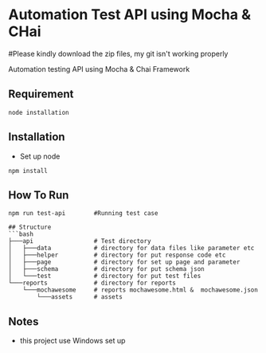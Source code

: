 # Automation Test API using Mocha & CHai

#Please kindly download the zip files, my git isn't working properly

Automation testing API using Mocha & Chai Framework


## Requirement
```
node installation
```

## Installation

- Set up node

```
npm install
```
    
## How To Run
```
npm run test-api        #Running test case

## Structure
```bash
├───api                 # Test directory
│   ├───data            # directory for data files like parameter etc
│   ├───helper          # directory for put response code etc
│   ├───page            # directory for set up page and parameter
│   ├───schema          # directory for put schema json
│   └───test            # directory for put test files 
└───reports             # directory for reports
    └───mochawesome     # reports mochawesome.html &  mochawesome.json
        └───assets      # assets
```

## Notes
- this project use Windows set up
